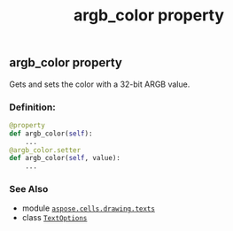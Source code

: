﻿---
title: argb_color property
second_title: Aspose.Cells for Python via .NET API References
description: 
type: docs
weight: 40
url: /aspose.cells.drawing.texts/textoptions/argb_color/
is_root: false
---

## argb_color property


Gets and sets the color with a 32-bit ARGB value.
### Definition:
```python
@property
def argb_color(self):
    ...
@argb_color.setter
def argb_color(self, value):
    ...
```

### See Also
* module [`aspose.cells.drawing.texts`](../../)
* class [`TextOptions`](/cells/python-net/aspose.cells.drawing.texts/textoptions)
